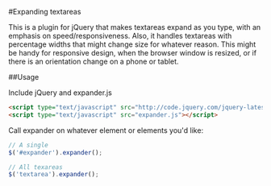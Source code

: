 #Expanding textareas

This is a plugin for jQuery that makes textareas expand as you type, with an emphasis on speed/responsiveness. Also, it handles textareas with percentage widths that might change size for whatever reason. This might be handy for responsive design, when the browser window is resized, or if there is an orientation change on a phone or tablet.

##Usage

Include jQuery and expander.js

```html
<script type="text/javascript" src="http://code.jquery.com/jquery-latest.min.js"></script>
<script type="text/javascript" src="expander.js"></script>
```

Call expander on whatever element or elements you'd like:

```javascript
// A single 
$('#expander').expander();

// All texareas
$('textarea').expander();
```